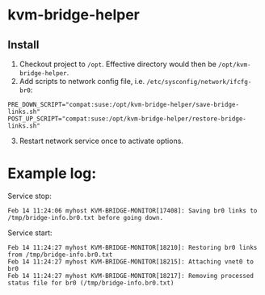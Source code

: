 # kvm-bridge-helper

## Install
1. Checkout project to `/opt`. Effective directory would then be `/opt/kvm-bridge-helper`.
2. Add scripts to network config file, i.e. `/etc/sysconfig/network/ifcfg-br0`:
```
PRE_DOWN_SCRIPT="compat:suse:/opt/kvm-bridge-helper/save-bridge-links.sh"
POST_UP_SCRIPT="compat:suse:/opt/kvm-bridge-helper/restore-bridge-links.sh"
```
3. Restart network service once to activate options.

# Example log:
Service stop:
```
Feb 14 11:24:06 myhost KVM-BRIDGE-MONITOR[17408]: Saving br0 links to /tmp/bridge-info.br0.txt before going down.
```
Service start:
```
Feb 14 11:24:27 myhost KVM-BRIDGE-MONITOR[18210]: Restoring br0 links from /tmp/bridge-info.br0.txt
Feb 14 11:24:27 myhost KVM-BRIDGE-MONITOR[18215]: Attaching vnet0 to br0
Feb 14 11:24:27 myhost KVM-BRIDGE-MONITOR[18217]: Removing processed status file for br0 (/tmp/bridge-info.br0.txt)
```

